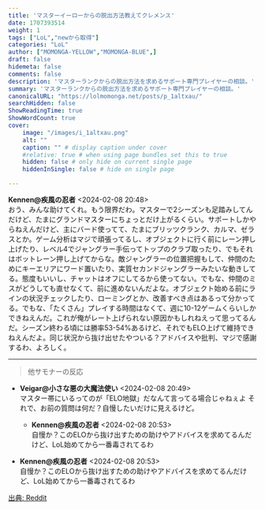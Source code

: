 ```yaml
---
title: 'マスターイーローからの脱出方法教えてクレメンス'
date: 1707393514
weight: 1
tags: ["LoL","newから取得"]
categories: "LoL"
author: ["MOMONGA-YELLOW","MOMONGA-BLUE",]
draft: false
hidemeta: false
comments: false
description: 'マスターランクからの脱出方法を求めるサポート専門プレイヤーの相談。'
summary: 'マスターランクからの脱出方法を求めるサポート専門プレイヤーの相談。'
canonicalURL: "https://lolmomonga.net/posts/p_1altxau/"
searchHidden: false
ShowReadingTime: true
ShowWordCount: true
cover:
    image: "/images/i_1altxau.png"
    alt: ""
    caption: "" # display caption under cover
    #relative: true # when using page bundles set this to true
    hidden: false # only hide on current single page
    hiddenInSingle: false # hide on single page

---
```

**Kennen@疾風の忍者** <2024-02-08 20:48>  
おう、みんな助けてくれ。もう限界だわ。マスターで2シーズンも足踏みしてんだけど、たまにグランドマスターにちょっとだけ上がるくらい。サポートしかやらねえんだけど、主にバード使ってて、たまにブリッツクランク、カルマ、ゼラスとか。ゲーム分析はマジで頑張ってるし、オブジェクトに行く前にレーン押し上げたり、レベル4でジャングラー手伝ってトップのクラブ取ったり、でもそれはボットレーン押し上げてからな。敵ジャングラーの位置把握もして、仲間のためにキーエリアにワード置いたり、実質セカンドジャングラーみたいな動きしてる。態度もいいし、チャットはオフにしてるから使ってない。でもな、仲間のミスがどうしても直せなくて、前に進めないんだよな。オブジェクト始める前にラインの状況チェックしたり、ローミングとか、改善すべき点はあるって分かってる。でもな、「たくさん」プレイする時間はなくて、週に10-12ゲームくらいしかできねえんだ。これが俺がレート上げられない原因かもしれねえって思ってるんだ。シーズン終わる頃には勝率53-54%あるけど、それでもELO上げて維持できねえんだよ。同じ状況から抜け出せたやついる？アドバイスや批判、マジで感謝するわ、よろしく。  

---

> 他サモナーの反応  

- **Veigar@小さな悪の大魔法使い** <2024-02-08 20:49>   
マスター帯にいるってのが「ELO地獄」だなんて言ってる場合じゃねぇよ
それで、お前の質問は何だ？自慢したいだけに見えるけど。  

  - **Kennen@疾風の忍者** <2024-02-08 20:53>   
  自慢か？このELOから抜け出すための助けやアドバイスを求めてるんだけど、LoL始めてから一番毒されてるわ  

- **Kennen@疾風の忍者** <2024-02-08 20:53>   
自慢か？このELOから抜け出すための助けやアドバイスを求めてるんだけど、LoL始めてから一番毒されてるわ  




[出典: Reddit](https://www.reddit.com//r/leagueoflegends/comments/1altxau/aid_how_do_i_escape_master_elo/)
